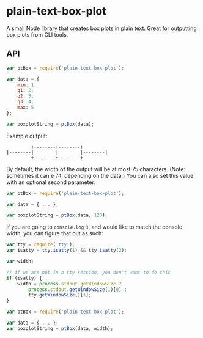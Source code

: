 # plain-text-box-plot

A small Node library that creates box plots in plain text. Great for outputting box plots from CLI tools.

## API

```javascript
var ptBox = require('plain-text-box-plot');

var data = {
    min: 1,
    q1: 2,
    q2: 3,
    q3: 4,
    max: 5
};

var boxplotString = ptBox(data);
```

Example output:

```
         +--------+--------+
|--------|        |        |--------|
         +--------+--------+
```

By default, the width of the output will be at most 75 characters. (Note: sometimes it can e 74, depending on the data.) You can also set this value with an optional second parameter:

```javascript
var ptBox = require('plain-text-box-plot');

var data = { ... };

var boxplotString = ptBox(data, 120);
```

If you are going to `console.log` it, and would like to match the console width, you can figure that out as such:

```javascript
var tty = require('tty');
var isatty = tty.isatty(1) && tty.isatty(2);

var width;

// if we are not in a tty session, you don't want to do this
if (isatty) {
    width = process.stdout.getWindowSize ?
        process.stdout.getWindowSize(1)[0] :
        tty.getWindowSize()[1];
}

var ptBox = require('plain-text-box-plot');

var data = { ... };
var boxplotString = ptBox(data, width);
```
